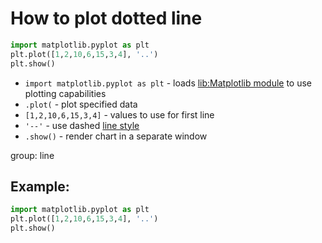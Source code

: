 # How to plot dotted line

```python
import matplotlib.pyplot as plt
plt.plot([1,2,10,6,15,3,4], '..')
plt.show()
```

- `import matplotlib.pyplot as plt` - loads [lib:Matplotlib module](python-matplotlib/how-to-install-matplotlib-python-lib-in-ubuntu-ubuntuversion) to use plotting capabilities
- `.plot(` - plot specified data
- `[1,2,10,6,15,3,4]` - values to use for first line
- `'--'` - use dashed [line style](https://matplotlib.org/2.1.2/api/_as_gen/matplotlib.pyplot.plot.html)
- `.show()` - render chart in a separate window

group: line

## Example: 
```python
import matplotlib.pyplot as plt
plt.plot([1,2,10,6,15,3,4], '..')
plt.show()
```

